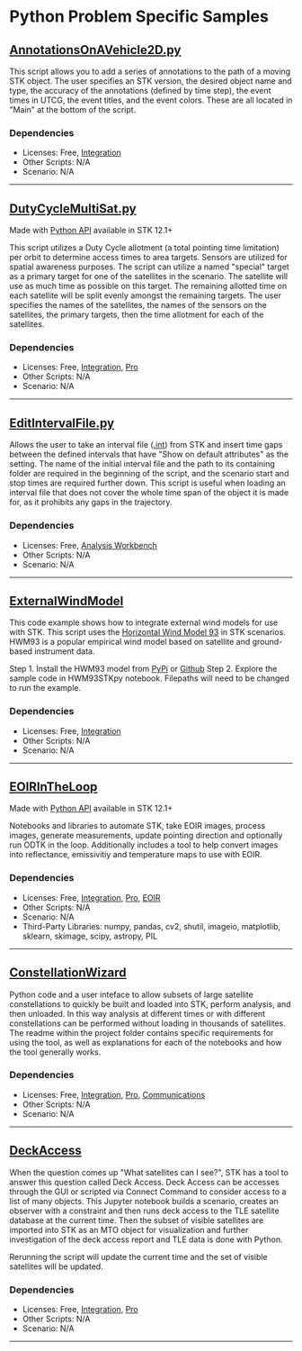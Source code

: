 # Python Problem Specific Samples

## [AnnotationsOnAVehicle2D.py](AnnotationsOnAVehicle2D.py)

This script allows you to add a series of annotations to the path of a moving STK object. The user specifies an STK version, the desired object name and type, the accuracy of the annotations (defined by time step), the event times in UTCG, the event titles, and the event colors. These are all located in "Main" at the bottom of the script.

### Dependencies

* Licenses: Free, [Integration](https://www.agi.com/products/stk-systems-bundle/stk-integration)
* Other Scripts: N/A
* Scenario: N/A

---

## [DutyCycleMultiSat.py](DutyCycleMultiSat.py)

Made with [Python API](https://help.agi.com/stkdevkit/index.htm#python/pythonGettingStarted.htm?Highlight=python%20api) available in STK 12.1+

This script utilizes a Duty Cycle allotment (a total pointing time limitation) per orbit to determine access times to area targets. Sensors are utilized for spatial awareness purposes. The script can utilize a named "special" target as a primary target for one of the satellites in the scenario. The satellite will use as much time as possible on this target. The remaining allotted time on each satellite will be split evenly amongst the remaining targets.
The user specifies the names of the satellites, the names of the sensors on the satellites, the primary targets, then the time allotment for each of the satellites.

### Dependencies

* Licenses: Free, [Integration](https://www.agi.com/products/stk-systems-bundle/stk-integration), [Pro](https://www.agi.com/products/stk-systems-bundle/stk-professional)
* Other Scripts: N/A
* Scenario: N/A

---

## [EditIntervalFile.py](EditIntervalFile.py)

Allows the user to take an interval file ([.int](https://help.agi.com/stk/index.htm#stk/importfiles-04.htm)) from STK and insert time gaps between the defined intervals that have "Show on default attributes" as the setting. The name of the initial interval file and the path to its containing folder are required in the beginning of the script, and the scenario start and stop times are required further down. This script is useful when loading an interval file that does not cover the whole time span of the object it is made for, as it prohibits any gaps in the trajectory.

### Dependencies

* Licenses: Free, [Analysis Workbench](https://www.agi.com/products/stk-systems-bundle/stk-analysis-workbench)
* Other Scripts: N/A
* Scenario: N/A

---

## [ExternalWindModel](ExternalWindModel)

This code example shows how to integrate external wind models for use with STK. This script uses the [Horizontal Wind Model 93](https://ccmc.gsfc.nasa.gov/modelweb/atmos/hwm.html) in STK scenarios. HWM93 is a popular empirical wind model based on satellite and ground-based instrument data.

Step 1. Install the HWM93 model from [PyPi](https://pypi.org/project/hwm93/) or [Github](https://github.com/space-physics/hwm93)
Step 2. Explore the sample code in HWM93STKpy notebook. Filepaths will need to be changed to run the example.

### Dependencies

* Licenses: Free, [Integration](https://www.agi.com/products/stk-systems-bundle/stk-integration)
* Other Scripts: N/A
* Scenario: N/A

---

## [EOIRInTheLoop](EOIRInTheLoop)

Made with [Python API](https://help.agi.com/stkdevkit/index.htm#python/pythonGettingStarted.htm?Highlight=python%20api) available in STK 12.1+

Notebooks and libraries to automate STK, take EOIR images, process images, generate measurements, update pointing direction and optionally run ODTK in the loop. Additionally includes a tool to help convert images into reflectance, emissivitiy and temperature maps to use with EOIR. 

### Dependencies

* Licenses: Free, [Integration](https://www.agi.com/products/stk-systems-bundle/stk-integration), [Pro](https://www.agi.com/products/stk-systems-bundle/stk-professional), [EOIR](https://www.agi.com/products/stk-specialized-modules/stk-eoir)
* Other Scripts: N/A
* Scenario: N/A
* Third-Party Libraries: numpy, pandas, cv2, shutil, imageio, matplotlib, sklearn, skimage, scipy, astropy, PIL

---

## [ConstellationWizard](ConstellationWizard)

Python code and a user inteface to allow subsets of large satellite constellations to quickly be built and loaded into STK, perform analysis, and then unloaded. In this way analysis at different times or with different constellations can be performed without loading in thousands of satellites. The readme within the project folder contains specific requirements for using the tool, as well as explanations for each of the notebooks and how the tool generally works.

### Dependencies

* Licenses: Free, [Integration](https://www.agi.com/products/stk-systems-bundle/stk-integration), [Pro](https://www.agi.com/products/stk-systems-bundle/stk-professional), [Communications](https://www.agi.com/products/stk-systems-bundle/stk-communications)
* Other Scripts: N/A
* Scenario: N/A

---

## [DeckAccess](DeckAccess)

When the question comes up "What satellites can I see?", STK has a tool to answer this question called Deck Access. Deck Access can be accesses through the GUI or scripted via Connect Command to consider access to a list of many objects. This Jupyter notebook builds a scenario, creates an observer with a constraint and then runs deck access to the TLE satellite database at the current time. Then the subset of visible satellites are imported into STK as an MTO object for visualization and further investigation of the deck access report and TLE data is done with Python.

Rerunning the script will update the current time and the set of visible satellites will be updated.

### Dependencies

* Licenses: Free, [Integration](https://www.agi.com/products/stk-systems-bundle/stk-integration), [Pro](https://www.agi.com/products/stk-systems-bundle/stk-professional)
* Other Scripts: N/A
* Scenario: N/A

---